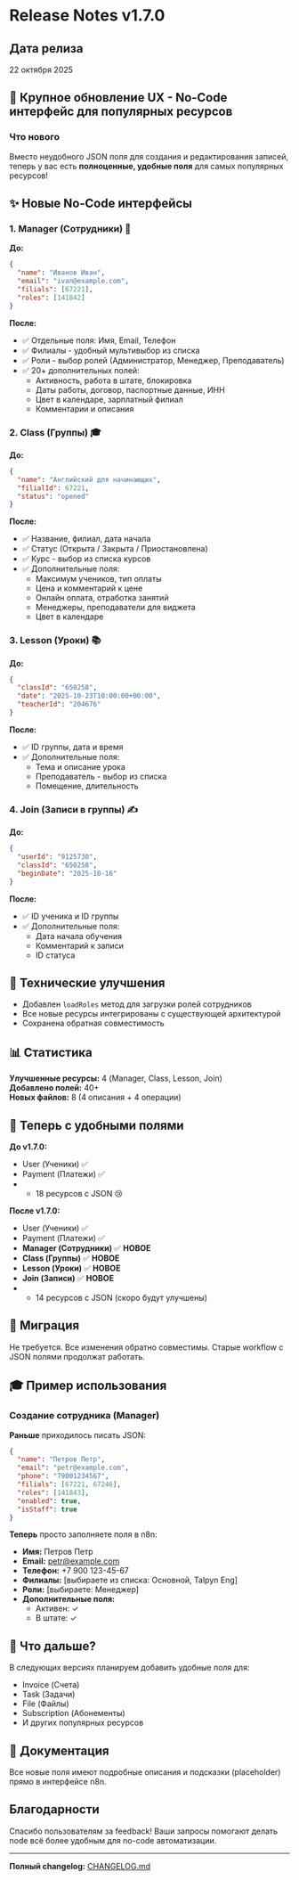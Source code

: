 # Release Notes v1.7.0

## Дата релиза
22 октября 2025

## 🎉 Крупное обновление UX - No-Code интерфейс для популярных ресурсов

### Что нового

Вместо неудобного JSON поля для создания и редактирования записей, теперь у вас есть **полноценные, удобные поля** для самых популярных ресурсов!

## ✨ Новые No-Code интерфейсы

### 1. **Manager** (Сотрудники) 👥

**До:**
```json
{
  "name": "Иванов Иван",
  "email": "ivan@example.com",
  "filials": [67221],
  "roles": [141842]
}
```

**После:**
- ✅ Отдельные поля: Имя, Email, Телефон
- ✅ Филиалы - удобный мультивыбор из списка
- ✅ Роли - выбор ролей (Администратор, Менеджер, Преподаватель)
- ✅ 20+ дополнительных полей:
  - Активность, работа в штате, блокировка
  - Даты работы, договор, паспортные данные, ИНН
  - Цвет в календаре, зарплатный филиал
  - Комментарии и описания

### 2. **Class** (Группы) 🎓

**До:**
```json
{
  "name": "Английский для начинающих",
  "filialId": 67221,
  "status": "opened"
}
```

**После:**
- ✅ Название, филиал, дата начала
- ✅ Статус (Открыта / Закрыта / Приостановлена)
- ✅ Курс - выбор из списка курсов
- ✅ Дополнительные поля:
  - Максимум учеников, тип оплаты
  - Цена и комментарий к цене
  - Онлайн оплата, отработка занятий
  - Менеджеры, преподаватели для виджета
  - Цвет в календаре

### 3. **Lesson** (Уроки) 📚

**До:**
```json
{
  "classId": "650258",
  "date": "2025-10-23T10:00:00+00:00",
  "teacherId": "204676"
}
```

**После:**
- ✅ ID группы, дата и время
- ✅ Дополнительные поля:
  - Тема и описание урока
  - Преподаватель - выбор из списка
  - Помещение, длительность

### 4. **Join** (Записи в группы) ✍️

**До:**
```json
{
  "userId": "9125730",
  "classId": "650258",
  "beginDate": "2025-10-16"
}
```

**После:**
- ✅ ID ученика и ID группы
- ✅ Дополнительные поля:
  - Дата начала обучения
  - Комментарий к записи
  - ID статуса

## 🔧 Технические улучшения

- Добавлен `loadRoles` метод для загрузки ролей сотрудников
- Все новые ресурсы интегрированы с существующей архитектурой
- Сохранена обратная совместимость

## 📊 Статистика

**Улучшенные ресурсы:** 4 (Manager, Class, Lesson, Join)  
**Добавлено полей:** 40+  
**Новых файлов:** 8 (4 описания + 4 операции)  

## 🎯 Теперь с удобными полями

**До v1.7.0:**
- User (Ученики) ✅
- Payment (Платежи) ✅
- + 18 ресурсов с JSON 😢

**После v1.7.0:**
- User (Ученики) ✅
- Payment (Платежи) ✅
- **Manager (Сотрудники)** ✅ **НОВОЕ**
- **Class (Группы)** ✅ **НОВОЕ**
- **Lesson (Уроки)** ✅ **НОВОЕ**
- **Join (Записи)** ✅ **НОВОЕ**
- + 14 ресурсов с JSON (скоро будут улучшены)

## 📝 Миграция

Не требуется. Все изменения обратно совместимы. Старые workflow с JSON полями продолжат работать.

## 🎓 Пример использования

### Создание сотрудника (Manager)

**Раньше** приходилось писать JSON:
```json
{
  "name": "Петров Петр",
  "email": "petr@example.com",
  "phone": "79001234567",
  "filials": [67221, 67246],
  "roles": [141843],
  "enabled": true,
  "isStaff": true
}
```

**Теперь** просто заполняете поля в n8n:
- **Имя:** Петров Петр
- **Email:** petr@example.com
- **Телефон:** +7 900 123-45-67
- **Филиалы:** [выбираете из списка: Основной, Talpyn Eng]
- **Роли:** [выбираете: Менеджер]
- **Дополнительные поля:**
  - Активен: ✓
  - В штате: ✓

## 🚀 Что дальше?

В следующих версиях планируем добавить удобные поля для:
- Invoice (Счета)
- Task (Задачи)
- File (Файлы)
- Subscription (Абонементы)
- И других популярных ресурсов

## 📖 Документация

Все новые поля имеют подробные описания и подсказки (placeholder) прямо в интерфейсе n8n.

## Благодарности

Спасибо пользователям за feedback! Ваши запросы помогают делать node всё более удобным для no-code автоматизации.

---

**Полный changelog:** [CHANGELOG.md](./CHANGELOG.md)

